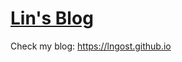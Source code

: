 <a href="https://lngost.github.io">Lin's Blog</a>
================

Check my blog: https://lngost.github.io
